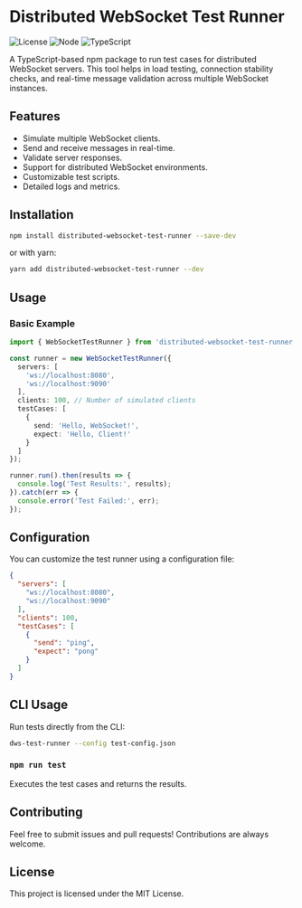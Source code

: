 # Distributed WebSocket Test Runner

![License](https://img.shields.io/badge/license-MIT-blue.svg)
![Node](https://img.shields.io/badge/node-%3E%3D16-brightgreen)
![TypeScript](https://img.shields.io/badge/typescript-%3E%3D4.7-blue)

A TypeScript-based npm package to run test cases for distributed WebSocket servers. This tool helps in load testing, connection stability checks, and real-time message validation across multiple WebSocket instances.

## Features

- Simulate multiple WebSocket clients.
- Send and receive messages in real-time.
- Validate server responses.
- Support for distributed WebSocket environments.
- Customizable test scripts.
- Detailed logs and metrics.

## Installation

```sh
npm install distributed-websocket-test-runner --save-dev
```

or with yarn:

```sh
yarn add distributed-websocket-test-runner --dev
```

## Usage

### Basic Example

```typescript
import { WebSocketTestRunner } from 'distributed-websocket-test-runner';

const runner = new WebSocketTestRunner({
  servers: [
    'ws://localhost:8080',
    'ws://localhost:9090'
  ],
  clients: 100, // Number of simulated clients
  testCases: [
    {
      send: 'Hello, WebSocket!',
      expect: 'Hello, Client!'
    }
  ]
});

runner.run().then(results => {
  console.log('Test Results:', results);
}).catch(err => {
  console.error('Test Failed:', err);
});
```

## Configuration

You can customize the test runner using a configuration file:

```json
{
  "servers": [
    "ws://localhost:8080",
    "ws://localhost:9090"
  ],
  "clients": 100,
  "testCases": [
    {
      "send": "ping",
      "expect": "pong"
    }
  ]
}
```

## CLI Usage

Run tests directly from the CLI:

```sh
dws-test-runner --config test-config.json
```

### `npm run test`

Executes the test cases and returns the results.

## Contributing

Feel free to submit issues and pull requests! Contributions are always welcome.

## License

This project is licensed under the MIT License.
